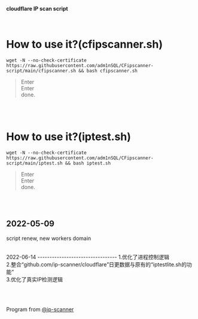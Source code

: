 **cloudflare IP scan script**  

</br>  

How to use it?(cfipscanner.sh)
=================================================================================================================================
    wget -N --no-check-certificate https://raw.githubusercontent.com/adm1nSQL/CFipscanner-script/main/cfipscanner.sh && bash cfipscanner.sh
  


  > Enter  
  > Enter  
  done. 
</br> 
</br>


How to use it?(iptest.sh)
=================================================================================================================================
    wget -N --no-check-certificate https://raw.githubusercontent.com/adm1nSQL/CFipscanner-script/main/iptest.sh && bash iptest.sh
  


  > Enter  
  > Enter  
  done. 
  
</br></br>

2022-05-09
---------------------------------
script renew, new workers domain

</br>
2022-06-14
---------------------------------
1.优化了进程控制逻辑</br>
2.整合“github.com/ip-scanner/cloudflare”日更数据与原有的“iptestlite.sh的功能”</br>
3.优化了真实IP检测逻辑

</br></br>

Program from [@ip-scanner](https://github.com/ip-scanner/cloudflare)
